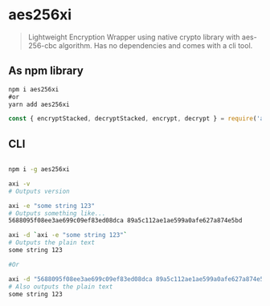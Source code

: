 # aes256xi

> Lightweight Encryption Wrapper using native crypto library with aes-256-cbc algorithm. Has no dependencies and comes with a cli tool.

## As npm library

```js
npm i aes256xi
#or
yarn add aes256xi

const { encryptStacked, decryptStacked, encrypt, decrypt } = require('aes256xi');

```
## CLI

```bash

npm i -g aes256xi

axi -v
# Outputs version

axi -e "some string 123"
# Outputs something like...
5688095f08ee3ae699c09ef83ed08dca 89a5c112ae1ae599a0afe627a874e5bd

axi -d `axi -e "some string 123"`
# Outputs the plain text
some string 123

#Or

axi -d "5688095f08ee3ae699c09ef83ed08dca 89a5c112ae1ae599a0afe627a874e5bd"
# Also outputs the plain text
some string 123
```

